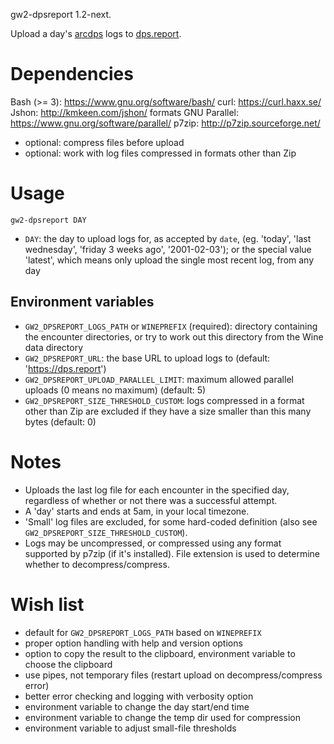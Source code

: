 gw2-dpsreport 1.2-next.

Upload a day's [arcdps](https://www.deltaconnected.com/arcdps/) logs to
[dps.report](https://dps.report/).

# Dependencies

Bash (>= 3): https://www.gnu.org/software/bash/
curl: https://curl.haxx.se/
Jshon: http://kmkeen.com/jshon/ formats
GNU Parallel: https://www.gnu.org/software/parallel/
p7zip: http://p7zip.sourceforge.net/
 - optional: compress files before upload
 - optional: work with log files compressed in formats other than Zip

# Usage

`gw2-dpsreport DAY`

- `DAY`: the day to upload logs for, as accepted by `date`, (eg. 'today',
  'last wednesday', 'friday 3 weeks ago', '2001-02-03'); or the special value
  'latest', which means only upload the single most recent log, from any day

## Environment variables

- `GW2_DPSREPORT_LOGS_PATH` or `WINEPREFIX` (required): directory containing the
  encounter directories, or try to work out this directory from the Wine data
  directory
- `GW2_DPSREPORT_URL`: the base URL to upload logs to (default:
  'https://dps.report')
- `GW2_DPSREPORT_UPLOAD_PARALLEL_LIMIT`: maximum allowed parallel uploads (0
  means no maximum) (default: 5)
- `GW2_DPSREPORT_SIZE_THRESHOLD_CUSTOM`: logs compressed in a format other than
  Zip are excluded if they have a size smaller than this many bytes (default: 0)

# Notes

- Uploads the last log file for each encounter in the specified day, regardless
  of whether or not there was a successful attempt.
- A 'day' starts and ends at 5am, in your local timezone.
- 'Small' log files are excluded, for some hard-coded definition (also see
  `GW2_DPSREPORT_SIZE_THRESHOLD_CUSTOM`).
- Logs may be uncompressed, or compressed using any format supported by p7zip
  (if it's installed).  File extension is used to determine whether to
  decompress/compress.

# Wish list

- default for `GW2_DPSREPORT_LOGS_PATH` based on `WINEPREFIX`
- proper option handling with help and version options
- option to copy the result to the clipboard, environment variable to choose the
  clipboard
- use pipes, not temporary files (restart upload on decompress/compress error)
- better error checking and logging with verbosity option
- environment variable to change the day start/end time
- environment variable to change the temp dir used for compression
- environment variable to adjust small-file thresholds
